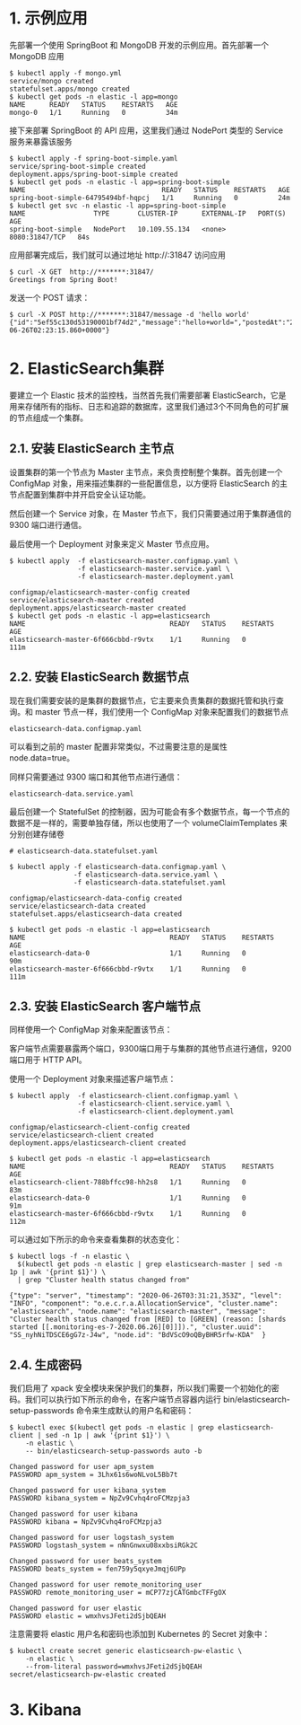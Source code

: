 # 1. 示例应用
先部署一个使用 SpringBoot 和 MongoDB 开发的示例应用。首先部署一个 MongoDB 应用
```
$ kubectl apply -f mongo.yml
service/mongo created
statefulset.apps/mongo created
$ kubectl get pods -n elastic -l app=mongo             
NAME      READY   STATUS    RESTARTS   AGE
mongo-0   1/1     Running   0          34m
```
接下来部署 SpringBoot 的 API 应用，这里我们通过 NodePort 类型的 Service 服务来暴露该服务
```
$ kubectl apply -f spring-boot-simple.yaml 
service/spring-boot-simple created
deployment.apps/spring-boot-simple created
$ kubectl get pods -n elastic -l app=spring-boot-simple
NAME                                  READY   STATUS    RESTARTS   AGE
spring-boot-simple-64795494bf-hqpcj   1/1     Running   0          24m
$ kubectl get svc -n elastic -l app=spring-boot-simple
NAME                 TYPE       CLUSTER-IP      EXTERNAL-IP   PORT(S)          AGE
spring-boot-simple   NodePort   10.109.55.134   <none>        8080:31847/TCP   84s
```
应用部署完成后，我们就可以通过地址 http://:31847 访问应用
```
$ curl -X GET  http://*******:31847/
Greetings from Spring Boot!
```
发送一个 POST 请求：
```
$ curl -X POST http://*******:31847/message -d 'hello world'
{"id":"5ef55c130d53190001bf74d2","message":"hello+world=","postedAt":"2020-06-26T02:23:15.860+0000"}
```

# 2. ElasticSearch集群
要建立一个 Elastic 技术的监控栈，当然首先我们需要部署 ElasticSearch，它是用来存储所有的指标、日志和追踪的数据库，这里我们通过3个不同角色的可扩展的节点组成一个集群。

## 2.1. 安装 ElasticSearch 主节点
设置集群的第一个节点为 Master 主节点，来负责控制整个集群。首先创建一个 ConfigMap 对象，用来描述集群的一些配置信息，以方便将 ElasticSearch 的主节点配置到集群中并开启安全认证功能。

然后创建一个 Service 对象，在 Master 节点下，我们只需要通过用于集群通信的 9300 端口进行通信。

最后使用一个 Deployment 对象来定义 Master 节点应用。
```
$ kubectl apply  -f elasticsearch-master.configmap.yaml \
                 -f elasticsearch-master.service.yaml \
                 -f elasticsearch-master.deployment.yaml

configmap/elasticsearch-master-config created
service/elasticsearch-master created
deployment.apps/elasticsearch-master created
$ kubectl get pods -n elastic -l app=elasticsearch
NAME                                    READY   STATUS    RESTARTS   AGE
elasticsearch-master-6f666cbbd-r9vtx    1/1     Running   0          111m
```

## 2.2. 安装 ElasticSearch 数据节点
现在我们需要安装的是集群的数据节点，它主要来负责集群的数据托管和执行查询。和 master 节点一样，我们使用一个 ConfigMap 对象来配置我们的数据节点
``` 
elasticsearch-data.configmap.yaml
```
可以看到之前的 master 配置非常类似，不过需要注意的是属性 node.data=true。

同样只需要通过 9300 端口和其他节点进行通信：
```
elasticsearch-data.service.yaml
```
最后创建一个 StatefulSet 的控制器，因为可能会有多个数据节点，每一个节点的数据不是一样的，需要单独存储，所以也使用了一个 volumeClaimTemplates 来分别创建存储卷
```
# elasticsearch-data.statefulset.yaml
```

```
$ kubectl apply -f elasticsearch-data.configmap.yaml \
                -f elasticsearch-data.service.yaml \
                -f elasticsearch-data.statefulset.yaml

configmap/elasticsearch-data-config created
service/elasticsearch-data created
statefulset.apps/elasticsearch-data created

$ kubectl get pods -n elastic -l app=elasticsearch
NAME                                    READY   STATUS    RESTARTS   AGE
elasticsearch-data-0                    1/1     Running   0          90m
elasticsearch-master-6f666cbbd-r9vtx    1/1     Running   0          111m
```
## 2.3. 安装 ElasticSearch 客户端节点
同样使用一个 ConfigMap 对象来配置该节点：

客户端节点需要暴露两个端口，9300端口用于与集群的其他节点进行通信，9200端口用于 HTTP API。

使用一个 Deployment 对象来描述客户端节点：

```
$ kubectl apply  -f elasticsearch-client.configmap.yaml \
                 -f elasticsearch-client.service.yaml \
                 -f elasticsearch-client.deployment.yaml

configmap/elasticsearch-client-config created
service/elasticsearch-client created
deployment.apps/elasticsearch-client created

$ kubectl get pods -n elastic -l app=elasticsearch
NAME                                    READY   STATUS    RESTARTS   AGE
elasticsearch-client-788bffcc98-hh2s8   1/1     Running   0          83m
elasticsearch-data-0                    1/1     Running   0          91m
elasticsearch-master-6f666cbbd-r9vtx    1/1     Running   0          112m
```

可以通过如下所示的命令来查看集群的状态变化：
```
$ kubectl logs -f -n elastic \
  $(kubectl get pods -n elastic | grep elasticsearch-master | sed -n 1p | awk '{print $1}') \
  | grep "Cluster health status changed from"

{"type": "server", "timestamp": "2020-06-26T03:31:21,353Z", "level": "INFO", "component": "o.e.c.r.a.AllocationService", "cluster.name": "elasticsearch", "node.name": "elasticsearch-master", "message": "Cluster health status changed from [RED] to [GREEN] (reason: [shards started [[.monitoring-es-7-2020.06.26][0]]]).", "cluster.uuid": "SS_nyhNiTDSCE6gG7z-J4w", "node.id": "BdVScO9oQByBHR5rfw-KDA"  }
```

## 2.4. 生成密码
我们启用了 xpack 安全模块来保护我们的集群，所以我们需要一个初始化的密码。我们可以执行如下所示的命令，在客户端节点容器内运行 bin/elasticsearch-setup-passwords 命令来生成默认的用户名和密码：
```
$ kubectl exec $(kubectl get pods -n elastic | grep elasticsearch-client | sed -n 1p | awk '{print $1}') \
    -n elastic \
    -- bin/elasticsearch-setup-passwords auto -b

Changed password for user apm_system
PASSWORD apm_system = 3Lhx61s6woNLvoL5Bb7t

Changed password for user kibana_system
PASSWORD kibana_system = NpZv9Cvhq4roFCMzpja3

Changed password for user kibana
PASSWORD kibana = NpZv9Cvhq4roFCMzpja3

Changed password for user logstash_system
PASSWORD logstash_system = nNnGnwxu08xxbsiRGk2C

Changed password for user beats_system
PASSWORD beats_system = fen759y5qxyeJmqj6UPp

Changed password for user remote_monitoring_user
PASSWORD remote_monitoring_user = mCP77zjCATGmbcTFFgOX

Changed password for user elastic
PASSWORD elastic = wmxhvsJFeti2dSjbQEAH
```

注意需要将 elastic 用户名和密码也添加到 Kubernetes 的 Secret 对象中：
```
$ kubectl create secret generic elasticsearch-pw-elastic \
    -n elastic \
    --from-literal password=wmxhvsJFeti2dSjbQEAH
secret/elasticsearch-pw-elastic created
```

# 3. Kibana